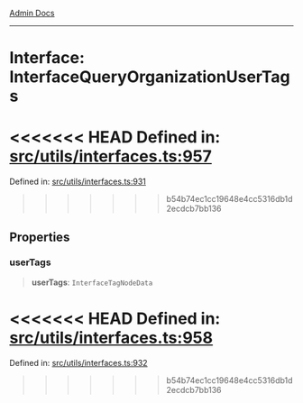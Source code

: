 [Admin Docs](/)

***

# Interface: InterfaceQueryOrganizationUserTags

<<<<<<< HEAD
Defined in: [src/utils/interfaces.ts:957](https://github.com/PalisadoesFoundation/talawa-admin/blob/main/src/utils/interfaces.ts#L957)
=======
Defined in: [src/utils/interfaces.ts:931](https://github.com/PalisadoesFoundation/talawa-admin/blob/main/src/utils/interfaces.ts#L931)
>>>>>>> b54b74ec1cc19648e4cc5316db1d2ecdcb7bb136

## Properties

### userTags

> **userTags**: `InterfaceTagNodeData`

<<<<<<< HEAD
Defined in: [src/utils/interfaces.ts:958](https://github.com/PalisadoesFoundation/talawa-admin/blob/main/src/utils/interfaces.ts#L958)
=======
Defined in: [src/utils/interfaces.ts:932](https://github.com/PalisadoesFoundation/talawa-admin/blob/main/src/utils/interfaces.ts#L932)
>>>>>>> b54b74ec1cc19648e4cc5316db1d2ecdcb7bb136
